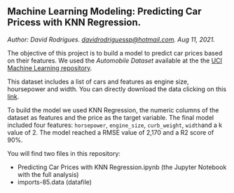 ## Machine Learning Modeling: Predicting Car Pricess with KNN Regression.
*Author: David Rodrigues. davidrodriguessp@hotmail.com. Aug 11, 2021.*

The objective of this project is to build a model to predict car prices based on their features. We used  the *Automobile Dataset* available at the the [UCI Machine Learning repository](https://archive.ics.uci.edu/ml/datasets/automobile). 

This dataset includes a list of cars and features as engine size, hoursepower and width. You can directly download the data clicking on this [link](https://archive.ics.uci.edu/ml/machine-learning-databases/autos/imports-85.data).

To build the model we used KNN Regression, the numeric columns of the dataset as features and the price as the target variable. The final model included four features: `horsepower`, `engine_size`, `curb_weight`, `width`and a k value of 2. The model reached a RMSE value of 2,170 and a R2 score of 90%.

You will find two files in this repository:
- Predicting Car Prices with KNN Regression.ipynb (the Jupyter Notebook with the full analysis)
- imports-85.data (datafile)

